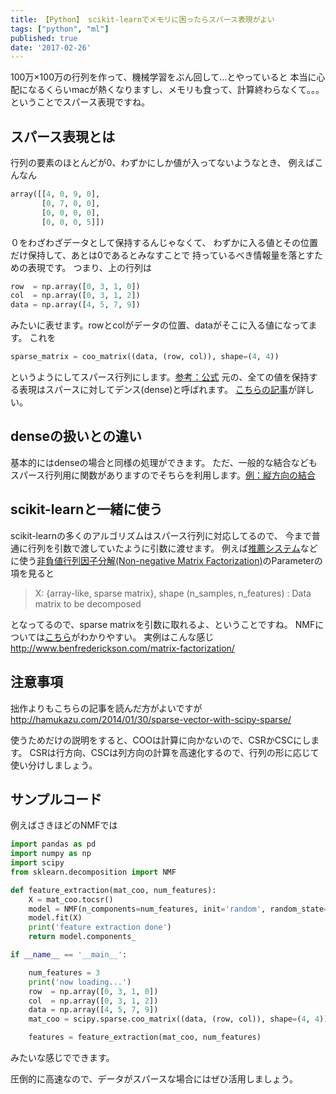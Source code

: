 ```yaml
---
title: 【Python】 scikit-learnでメモリに困ったらスパース表現がよい
tags: ["python", "ml"]
published: true
date: '2017-02-26'
---
```



100万×100万の行列を作って、機械学習をぶん回して…とやっていると
本当に心配になるくらいmacが熱くなりますし、メモリも食って、計算終わらなくて。。。
ということでスパース表現ですね。

## スパース表現とは

行列の要素のほとんどが0、わずかにしか値が入ってないようなとき、
例えばこんなん

```python
array([[4, 0, 9, 0],
       [0, 7, 0, 0],
       [0, 0, 0, 0],
       [0, 0, 0, 5]])
```

０をわざわざデータとして保持するんじゃなくて、
わずかに入る値とその位置だけ保持して、あとは0であるとみなすことで
持っているべき情報量を落とすための表現です。
つまり、上の行列は

```python
row  = np.array([0, 3, 1, 0])
col  = np.array([0, 3, 1, 2])
data = np.array([4, 5, 7, 9])
```

みたいに表せます。rowとcolがデータの位置、dataがそこに入る値になってます。
これを

```python
sparse_matrix = coo_matrix((data, (row, col)), shape=(4, 4))
```

というようにしてスパース行列にします。[参考：公式](https://docs.scipy.org/doc/scipy-0.18.1/reference/generated/scipy.sparse.coo_matrix.html#scipy.sparse.coo_matrix)
元の、全ての値を保持する表現はスパースに対してデンス(dense)と呼ばれます。
[こちらの記事](http://qiita.com/kazk1018/items/c338b2883b4a58298bcf)が詳しい。

## denseの扱いとの違い

基本的にはdenseの場合と同様の処理ができます。
ただ、一般的な結合などもスパース行列用に関数がありますのでそちらを利用します。[例：縦方向の結合](https://docs.scipy.org/doc/scipy/reference/generated/scipy.sparse.vstack.html)

## scikit-learnと一緒に使う

scikit-learnの多くのアルゴリズムはスパース行列に対応してるので、
今まで普通に行列を引数で渡していたように引数に渡せます。
例えば[推薦システム](http://www.kamishima.net/archive/recsys.pdf)などに使う[非負値行列因子分解(Non-negative Matrix Factorization)](http://scikit-learn.org/stable/modules/generated/sklearn.decomposition.NMF.html)のParameterの項を見ると

> X: {array-like, sparse matrix}, shape (n_samples, n_features) : Data matrix to be decomposed

となってるので、sparse matrixを引数に取れるよ、ということですね。
NMFについては[こちら](http://qiita.com/takechanman/items/6d1f65f94f7aaa016377)がわかりやすい。
実例はこんな感じ　http://www.benfrederickson.com/matrix-factorization/

## 注意事項

拙作よりもこちらの記事を読んだ方がよいですが
http://hamukazu.com/2014/01/30/sparse-vector-with-scipy-sparse/

使うためだけの説明をすると、COOは計算に向かないので、CSRかCSCにします。
CSRは行方向、CSCは列方向の計算を高速化するので、行列の形に応じて使い分けしましょう。

## サンプルコード

例えばさきほどのNMFでは

```python
import pandas as pd
import numpy as np
import scipy
from sklearn.decomposition import NMF

def feature_extraction(mat_coo, num_features):
    X = mat_coo.tocsr()
    model = NMF(n_components=num_features, init='random', random_state=0)
    model.fit(X)
    print('feature extraction done')
    return model.components_

if __name__ == '__main__':

    num_features = 3
    print('now loading...')
    row  = np.array([0, 3, 1, 0])
    col  = np.array([0, 3, 1, 2])
    data = np.array([4, 5, 7, 9])
    mat_coo = scipy.sparse.coo_matrix((data, (row, col)), shape=(4, 4))

    features = feature_extraction(mat_coo, num_features)

```

みたいな感じでできます。

圧倒的に高速なので、データがスパースな場合にはぜひ活用しましょう。